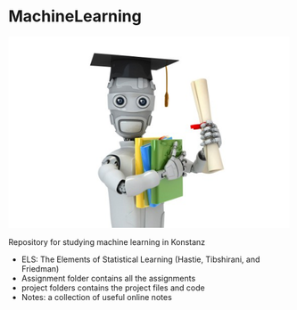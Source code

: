 
# MachineLearning

![](https://github.com/Michael-yunfei/MachineLearning/blob/master/mlogo.jpg)


Repository for studying machine learning in Konstanz

* ELS: The Elements of Statistical Learning (Hastie, Tibshirani, and Friedman)
* Assignment folder contains all the assignments
* project folders contains the project files and code
* Notes: a collection of useful online notes
